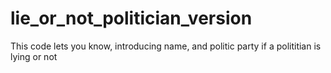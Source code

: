 # lie_or_not_politician_version
This code lets you know, introducing name, and politic party if a polititian is lying or not
